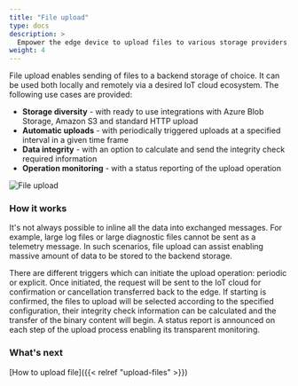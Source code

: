 ```yaml
---
title: "File upload"
type: docs
description: >
  Empower the edge device to upload files to various storage providers.
weight: 4
---
```


File upload enables sending of files to a backend storage of choice. It can be used both locally and remotely via a desired IoT cloud ecosystem. The following use cases are provided:

* **Storage diversity** - with ready to use integrations with Azure Blob Storage, Amazon S3 and standard HTTP upload
* **Automatic uploads** - with periodically triggered uploads at a specified interval in a given time frame
* **Data integrity** - with an option to calculate and send the integrity check required information
* **Operation monitoring** - with a status reporting of the upload operation

![File upload](/kanto/images/docs/concepts/file-upload.png)

### How it works

It's not always possible to inline all the data into exchanged messages. For example, large log files or large diagnostic files cannot be sent as a telemetry message. In such scenarios, file upload can assist enabling massive amount of data to be stored to the backend storage.

There are different triggers which can initiate the upload operation: periodic or explicit. Once initiated, the request will be sent to the IoT cloud for confirmation or cancellation transferred back to the edge. If starting is confirmed, the files 
to upload will be selected according to the specified configuration, their integrity check information can be calculated and the transfer of the binary content will begin. A status report is announced on each step of the upload process 
enabling its transparent monitoring.

### What's next

[How to upload file]({{< relref "upload-files" >}})